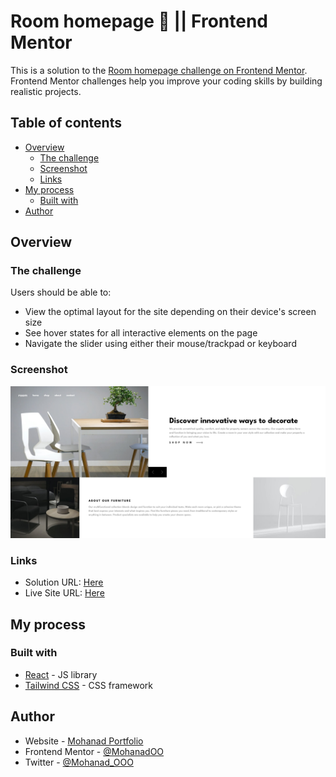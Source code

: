# Room homepage 🚪 || Frontend Mentor

This is a solution to the [Room homepage challenge on Frontend Mentor](https://www.frontendmentor.io/challenges/room-homepage-BtdBY_ENq). Frontend Mentor challenges help you improve your coding skills by building realistic projects.

## Table of contents

- [Overview](#overview)
  - [The challenge](#the-challenge)
  - [Screenshot](#screenshot)
  - [Links](#links)
- [My process](#my-process)
  - [Built with](#built-with)
- [Author](#author)

## Overview

### The challenge

Users should be able to:

- View the optimal layout for the site depending on their device's screen size
- See hover states for all interactive elements on the page
- Navigate the slider using either their mouse/trackpad or keyboard

### Screenshot

![](./public/images/room-%20homepage-screenshot.png)

### Links

- Solution URL: [Here](https://www.frontendmentor.io/solutions/responsive-room-home-page-using-tailwindcss-and-vite-react-gVH6ztuK1w)
- Live Site URL: [Here](https://room-homepage-phi-liard.vercel.app/)

## My process

### Built with

- [React](https://reactjs.org/) - JS library
- [Tailwind CSS](https://tailwindcss.com/) - CSS framework


## Author

- Website - [Mohanad Portfolio](https://mohanad-portfolio.pages.dev/)
- Frontend Mentor - [@MohanadOO](https://www.frontendmentor.io/profile/MohanadOO)
- Twitter - [@Mohanad_OOO](https://twitter.com/Mohanad_OOO)
